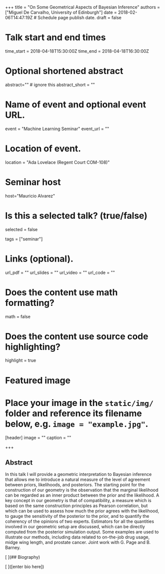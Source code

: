 +++
title = "On Some Geometrical Aspects of Bayesian Inference"
authors = ["Miguel De Carvalho, University of Edinburgh"]
date = 2018-02-06T14:47:19Z  # Schedule page publish date.
draft = false

# Talk start and end times
time_start = 2018-04-18T15:30:00Z
time_end = 2018-04-18T16:30:00Z

# Optional shortened abstract
abstract="" # ignore this
abstract_short = ""

# Name of event and optional event URL.
event = "Machine Learning Seminar"
event_url = ""

# Location of event.
location = "Ada Lovelace (Regent Court COM-108)"

# Seminar host
host="Mauricio Alvarez"

# Is this a selected talk? (true/false)
selected = false

tags = ["seminar"]

# Links (optional).
url_pdf = ""
url_slides = ""
url_video = ""
url_code = ""

# Does the content use math formatting?
math = false

# Does the content use source code highlighting?
highlight = true

# Featured image
# Place your image in the `static/img/` folder and reference its filename below, e.g. `image = "example.jpg"`.
[header]
image = ""
caption = ""

+++

## Abstract

In this talk I will provide a geometric interpretation to Bayesian inference that allows me to introduce a natural measure of the level of agreement between priors, likelihoods, and posteriors. The starting point for the construction of our geometry is the observation that the marginal likelihood can be regarded as an inner product between the prior and the likelihood. A key concept in our geometry is that of compatibility, a measure which is based on the same construction principles as Pearson correlation, but which can be used to assess how much the prior agrees with the likelihood, to gauge the sensitivity of the posterior to the prior, and to quantify the coherency of the opinions of two experts. Estimators for all the quantities involved in our geometric setup are discussed, which can be directly computed from the posterior simulation output. Some examples are used to illustrate our methods, including data related to  on-the-job drug usage, midge wing length, and prostate cancer. Joint work with G. Page and B. Barney.


[ ](## Biography)

[ ]([enter bio here])
